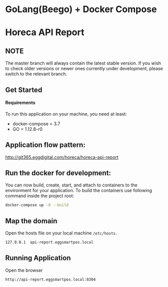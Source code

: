 # GoLang(Beego) + Docker Compose

Horeca API Report
======

NOTE
----
The master branch will always contain the latest stable version. If you wish to check older versions or newer ones currently under development, please switch to the relevant branch.

Get Started
-----------

#### Requirements

To run this application on your machine, you need at least:

* docker-compose = 3.7
* GO = 1.12.8-r0


Application flow pattern:
---------------------
http://git365.eggdigital.com/horeca/horeca-api-report

Run the docker for development:
---------------------
You can now build, create, start, and attach to containers to the environment for your application. To build the containers use following command inside the project root:

```bash
docker-compose up -d --build
```

Map the domain
------------------------------------
Open the hosts file on your local machine `/etc/hosts`.
```bash
127.0.0.1  api-report.eggsmartpos.local
```

Running Application
------------------------------------
Open the browser
```bash
http://api-report.eggsmartpos.local:8304
```

